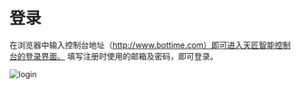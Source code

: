 # 登录
在浏览器中输入控制台地址（http://www.bottime.com）即可进入天匠智能控制台的登录界面。
填写注册时使用的邮箱及密码，即可登录。

![login](https://docimages.blob.core.chinacloudapi.cn/images/Console/login1.png)